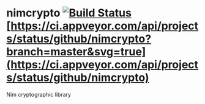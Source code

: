 # nimcrypto [![Build Status](https://travis-ci.org/cheatfate/nimcrypto.svg?branch=master)](https://travis-ci.org/cheatfate/nimcrypto) [https://ci.appveyor.com/api/projects/status/github/nimcrypto?branch=master&svg=true](https://ci.appveyor.com/api/projects/status/github/nimcrypto)

Nim cryptographic library
